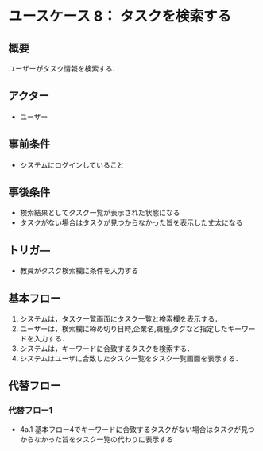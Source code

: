 # ユースケース 8： タスクを検索する

## 概要
ユーザーがタスク情報を検索する.

## アクター
- ユーザー

## 事前条件
- システムにログインしていること

## 事後条件
- 検索結果としてタスク一覧が表示された状態になる
- タスクがない場合はタスクが見つからなかった旨を表示した丈太になる

## トリガ―
- 教員がタスク検索欄に条件を入力する

## 基本フロー
1. システムは，タスク一覧画面にタスク一覧と検索欄を表示する．
2. ユーザーは，検索欄に締め切り日時,企業名,職種,タグなど指定したキーワードを入力する．
3. システムは，キーワードに合致するタスクを検索する．
4. システムはユーザに合致したタスク一覧をタスク一覧画面を表示する．

## 代替フロー
### 代替フロー1
- 4a.1  基本フロー4でキーワードに合致するタスクがない場合はタスクが見つからなかった旨をタスク一覧の代わりに表示する